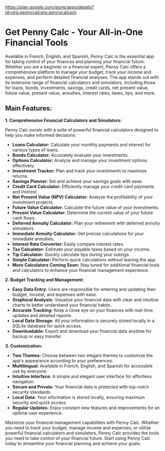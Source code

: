 https://play.google.com/store/apps/details?id=org.pennycalcpro.pennycalcpro

# Get Penny Calc - Your All-in-One Financial Tools

Available in French, English, and Spanish, Penny Calc is the essential app for taking control of your finances and planning your financial future. Whether you are a beginner or a financial expert, Penny Calc offers a comprehensive platform to manage your budget, track your income and expenses, and perform detailed financial analyses. The app stands out with its extensive range of financial calculators and simulators, including those for loans, bonds, investments, savings, credit cards, net present value, future value, present value, annuities, interest rates, taxes, tips, and more.

## Main Features:

**1. Comprehensive Financial Calculators and Simulators:**

Penny Calc excels with a suite of powerful financial calculators designed to help you make informed decisions:

- **Loans Calculator:** Calculate your monthly payments and interest for various types of loans.
- **Bonds Calculator:** Accurately evaluate your investments.
- **Options Calculator:** Analyze and manage your investment options effectively.
- **Investment Tracker:** Plan and track your investments to maximize returns.
- **Savings Planner:** Set and achieve your savings goals with ease.
- **Credit Card Calculator:** Efficiently manage your credit card payments and interest.
- **Net Present Value (NPV) Calculator:** Analyze the profitability of your investment projects.
- **Future Value Calculator:** Calculate the future value of your investments.
- **Present Value Calculator:** Determine the current value of your future cash flows.
- **Deferred Annuity Calculator:** Plan your retirement with deferred annuity simulators.
- **Immediate Annuity Calculator:** Get precise calculations for your immediate annuities.
- **Interest Rate Converter:** Easily compare interest rates.
- **Tax Calculator:** Estimate your payable taxes based on your income.
- **Tip Calculator:** Quickly calculate tips during your outings.
- **Simple Calculator:** Perform quick calculations without leaving the app.
- **More Calculators Coming Soon:** Stay tuned for additional financial tools and calculators to enhance your financial management experience.

**2. Budget Tracking and Management:**

- **Easy Data Entry:** Users are responsible for entering and updating their budget, income, and expenses with ease.
- **Graphical Analysis:** Visualize your financial data with clear and intuitive charts to better understand your financial habits.
- **Accurate Tracking:** Keep a close eye on your finances with real-time updates and detailed reports.
- **Local Data Storage:** All your information is securely stored locally in a SQLite database for quick access.
- **Downloadable:** Export and download your financial data anytime for backup or easy transfer.

**3. Customization:**

- **Two Themes:** Choose between two elegant themes to customize the app's appearance according to your preferences.
- **Multilingual:** Available in French, English, and Spanish for accessible use by everyone.
- **Intuitive Interface:** A simple and elegant user interface for effortless navigation.
- **Secure and Private:** Your financial data is protected with top-notch security standards.
- **Local Data:** Your information is stored locally, ensuring maximum security and quick access.
- **Regular Updates:** Enjoy constant new features and improvements for an optimal user experience.

Maximize your financial management capabilities with Penny Calc. Whether you need to track your budget, manage income and expenses, or utilize powerful financial calculators and simulators, Penny Calc provides the tools you need to take control of your financial future. Start using Penny Calc today to streamline your financial planning and achieve your goals.
